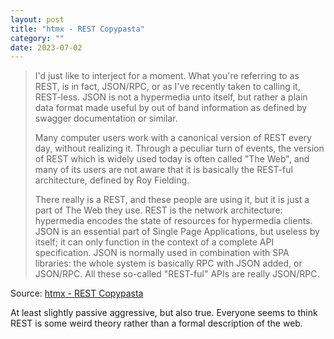 ```yaml
---
layout: post
title: "htmx - REST Copypasta"
category: ""
date: 2023-07-02
---
```


>I'd just like to interject for a moment. What you're referring to as REST, is in fact, JSON/RPC, or as I've recently taken to calling it, REST-less. JSON is not a hypermedia unto itself, but rather a plain data format made useful by out of band information as defined by swagger documentation or similar.
>
> Many computer users work with a canonical version of REST every day, without realizing it. Through a peculiar turn of events, the version of REST which is widely used today is often called "The Web", and many of its users are not aware that it is basically the REST-ful architecture, defined by Roy Fielding.
>
> There really is a REST, and these people are using it, but it is just a part of The Web they use. REST is the network architecture: hypermedia encodes the state of resources for hypermedia clients. JSON is an essential part of Single Page Applications, but useless by itself; it can only function in the context of a complete API specification. JSON is normally used in combination with SPA libraries: the whole system is basically RPC with JSON added, or JSON/RPC. All these so-called "REST-ful" APIs are really JSON/RPC.

Source: [htmx - REST Copypasta](https://htmx.org/essays/rest-copypasta/#ackshually)

At least slightly passive aggressive, but also true. Everyone seems to think REST is some weird theory rather than a formal description of the web.
